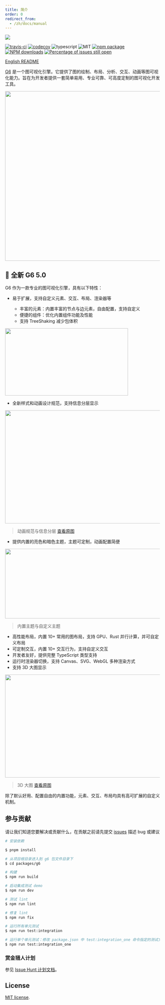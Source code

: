 ```yaml
---
title: 简介
order: 0
redirect_from:
  - /zh/docs/manual
---
```


![](https://user-images.githubusercontent.com/6113694/45008751-ea465300-b036-11e8-8e2a-166cbb338ce2.png)

[![travis-ci](https://img.shields.io/travis/antvis/g6.svg)](https://travis-ci.org/antvis/g6) [![codecov](https://codecov.io/gh/antvis/G6/branch/master/graph/badge.svg)](https://codecov.io/gh/antvis/G6) ![typescript](https://img.shields.io/badge/language-typescript-red.svg) ![MIT](https://img.shields.io/badge/license-MIT-000000.svg) [![npm package](https://img.shields.io/npm/v/@antv/g6.svg)](https://www.npmjs.com/package/@antv/g6) [![NPM downloads](http://img.shields.io/npm/dm/@antv/g6.svg)](https://npmjs.org/package/@antv/g6) [![Percentage of issues still open](http://isitmaintained.com/badge/open/antvis/g6.svg)](http://isitmaintained.com/project/antvis/g6 'Percentage of issues still open')

[English README](README.en-US.md)

[G6](https://github.com/antvis/g6) 是一个图可视化引擎。它提供了图的绘制、布局、分析、交互、动画等图可视化能力。旨在为开发者提供一套简单易用、专业可靠、可高度定制的图可视化开发工具。

<img src='https://gw.alipayobjects.com/mdn/rms_f8c6a0/afts/img/A*zTjwQaXokeQAAAAAAAAAAABkARQnAQ' width=550 alt='' />

## 🎉 全新 G6 5.0

G6 作为一款专业的图可视化引擎，具有以下特性：

- 易于扩展，支持自定义元素、交互、布局、渲染器等

  - 丰富的元素：内置丰富的节点与边元素，自由配置，支持自定义
  - 便捷的组件：优化内置组件功能及性能
  - 支持 TreeShaking 减少包体积

<img src="https://mdn.alipayobjects.com/huamei_qa8qxu/afts/img/A*x7NTT5_baKYAAAAAAAAAAAAADmJ7AQ/original" width=400 height=218 alt='' />

- 全新样式和动画设计规范，支持信息分层显示

<img src="https://mdn.alipayobjects.com/huamei_qa8qxu/afts/img/A*tPPGSokdSYsAAAAAAAAAAAAADmJ7AQ/original" width=600 height=367 alt='' />

> 动画规范与信息分层 [查看原图](https://mdn.alipayobjects.com/huamei_qa8qxu/afts/img/A*1BFvQ4r3P7UAAAAAAAAAAAAADmJ7AQ/original)

- 提供内置的亮色和暗色主题，主题可定制，动画配置简便

<img src="https://mdn.alipayobjects.com/huamei_qa8qxu/afts/img/A*QjJoSbD7GTwAAAAAAAAAAAAADmJ7AQ/original" width=800 height=226 alt='' />

> 内置主题与自定义主题

- 高性能布局，内置 10+ 常用的图布局，支持 GPU、Rust 并行计算，并可自定义布局
- 可定制交互，内置 10+ 交互行为，支持自定义交互
- 开发者友好，提供完整 TypeScript 类型支持
- 运行时渲染器切换，支持 Canvas、SVG、WebGL 多种渲染方式
- 支持 3D 大图显示

<img src="https://mdn.alipayobjects.com/huamei_qa8qxu/afts/img/A*IUOnSbLisyoAAAAAAAAAAAAADmJ7AQ/original" width=600 height=334 alt='' />

> 3D 大图 [查看原图](https://mdn.alipayobjects.com/huamei_qa8qxu/afts/img/A*qPrmQrdV77gAAAAAAAAAAAAADmJ7AQ/original)

除了默认好用、配置自由的内置功能，元素、交互、布局均具有高可扩展的自定义机制。

## 参与贡献

请让我们知道您要解决或贡献什么，在贡献之前请先提交 [issues](https://github.com/antvis/g6/issues) 描述 bug 或建议

```bash
# 安装依赖

$ pnpm install

# 从项目根目录进入到 g6 包文件目录下
$ cd packages/g6

# 构建
$ npm run build

# 启动集成测试 demo
$ npm run dev

# 测试 lint
$ npm run lint

# 修复 lint
$ npm run fix

# 运行所有单元测试
$ npm run test:integration

# 运行单个单元测试：修改 package.json 中 test:integration_one 命令指定的测试文件目录，然后执行：
$ npm run test:integration_one
```

### 赏金猎人计划

参见 [Issue Hunt 计划文档](https://github.com/antvis/G6/blob/v5-readme/ISSUEHUNT.md)。

## License

[MIT license](./LICENSE).
